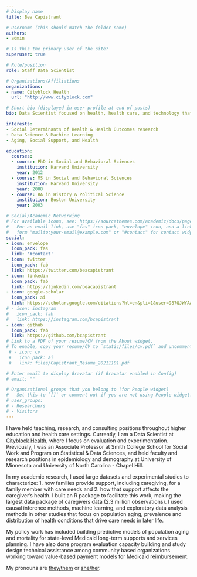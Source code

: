 ```yaml
---
# Display name
title: Bea Capistrant

# Username (this should match the folder name)
authors:
- admin

# Is this the primary user of the site?
superuser: true

# Role/position
role: Staff Data Scientist

# Organizations/Affiliations
organizations:
- name: Cityblock Health
  url: "http://www.cityblock.com"

# Short bio (displayed in user profile at end of posts)
bio: Data Scientist focused on health, health care, and technology that makes the world better.

interests:
- Social Determinants of Health & Health Outcomes research
- Data Science & Machine Learning
- Aging, Social Support, and Health

education:
  courses:
  - course: PhD in Social and Behavioral Sciences
    institution: Harvard University
    year: 2012
  - course: MS in Social and Behavioral Sciences
    institution: Harvard University
    year: 2008
  - course: BA in History & Political Science
    institution: Boston University
    year: 2003

# Social/Academic Networking
# For available icons, see: https://sourcethemes.com/academic/docs/page-builder/#icons
#   For an email link, use "fas" icon pack, "envelope" icon, and a link in the
#   form "mailto:your-email@example.com" or "#contact" for contact widget.
social:
- icon: envelope
  icon_pack: fas
  link: '#contact'
- icon: twitter
  icon_pack: fab
  link: https://twitter.com/beacapistrant
- icon: linkedin
  icon_pack: fab
  link: https://linkedin.com/beacapistrant
- icon: google-scholar
  icon_pack: ai
  link: https://scholar.google.com/citations?hl=en&pli=1&user=987QJWYAAAAJ
# - icon: instagram
#   icon_pack: fab
#   link: https://instagram.com/bcapistrant
- icon: github
  icon_pack: fab
  link: https://github.com/bcapistrant
# Link to a PDF of your resume/CV from the About widget.
# To enable, copy your resume/CV to `static/files/cv.pdf` and uncomment the lines below.
 # - icon: cv
 #   icon_pack: ai
 #   link: files/Capistrant_Resume_20211101.pdf

# Enter email to display Gravatar (if Gravatar enabled in Config)
# email: ""

# Organizational groups that you belong to (for People widget)
#   Set this to `[]` or comment out if you are not using People widget.
# user_groups:
# - Researchers
# - Visitors
---
```


I have held teaching, research, and consulting positions throughout higher education and health care settings. Currently, I am a Data Scientist at [Cityblock Health](http://www.cityblock.com), where I focus on evaluation and experimentation. Previously, I was an Associate Professor at Smith College School for Social Work and Program on Statistical & Data Sciences, and held faculty and research positions in epidemiology and demography at University of Minnesota and University of North Carolina - Chapel Hill.

In my academic research, I used large datasets and experimental studies to characterize: 1. how families provide support, including caregiving, for a family member with care needs and 2. how that support affects the caregiver’s health. I built an R package to facilitate this work, making the largest data package of caregivers data (2.3 million observations). I used causal inference methods, machine learning, and exploratory data analysis methods in other studies that focus on population aging, prevalence and distribution of health conditions that drive care needs in later life.

My policy work has included building predictive models of population aging and mortality for state-level Medicaid long-term supports and services planning. I have also done program evaluation capacity building and study design technical assistance among community based organizations working toward value-based payment models for Medicaid reimbursement.

My pronouns are [they/them](https://www.mypronouns.org/they-them) or [she/her](https://www.mypronouns.org/she-her).
